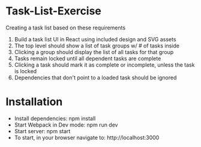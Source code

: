 # Task-List-Exercise
Creating a task list based on these requirements

1. Build a task list UI in React using included design and SVG assets
2. The top level should show a list of task groups w/ # of tasks inside
3. Clicking a group should display the list of all tasks for that group
4. Tasks remain locked until all dependent tasks are complete
5. Clicking a task should mark it as complete or incomplete, unless the task is locked
6. Dependencies that don't point to a loaded task should be ignored

# Installation
- Install dependencies: npm install
- Start Webpack in Dev mode: npm run dev
- Start server: npm start
- To start, in your browser navigate to: http://localhost:3000
